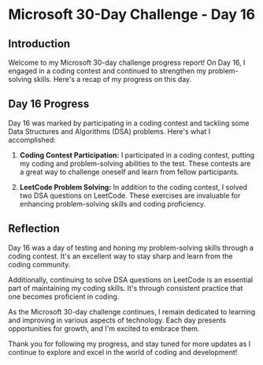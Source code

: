 # Microsoft 30-Day Challenge - Day 16

## Introduction

Welcome to my Microsoft 30-day challenge progress report! On Day 16, I engaged in a coding contest and continued to strengthen my problem-solving skills. Here's a recap of my progress on this day.

## Day 16 Progress

Day 16 was marked by participating in a coding contest and tackling some Data Structures and Algorithms (DSA) problems. Here's what I accomplished:

1. **Coding Contest Participation:** I participated in a coding contest, putting my coding and problem-solving abilities to the test. These contests are a great way to challenge oneself and learn from fellow participants.

2. **LeetCode Problem Solving:** In addition to the coding contest, I solved two DSA questions on LeetCode. These exercises are invaluable for enhancing problem-solving skills and coding proficiency.

## Reflection

Day 16 was a day of testing and honing my problem-solving skills through a coding contest. It's an excellent way to stay sharp and learn from the coding community.

Additionally, continuing to solve DSA questions on LeetCode is an essential part of maintaining my coding skills. It's through consistent practice that one becomes proficient in coding.

As the Microsoft 30-day challenge continues, I remain dedicated to learning and improving in various aspects of technology. Each day presents opportunities for growth, and I'm excited to embrace them.

Thank you for following my progress, and stay tuned for more updates as I continue to explore and excel in the world of coding and development!
